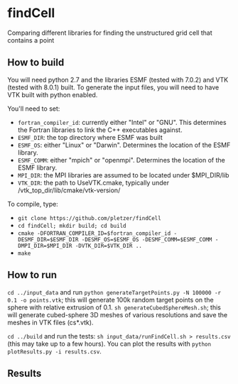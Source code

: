 # findCell

Comparing different libraries for finding the unstructured grid cell that contains a point

## How to build

You will need python 2.7 and the libraries ESMF (tested with 7.0.2) and VTK (tested with 8.0.1) built. To generate the input files, you will need to have VTK built with python enabled. 

You'll need to set:

 * ```fortran_compiler_id```: currently either "Intel" or "GNU". This determines the Fortran libraries to link the C++ executables against. 
 * ```ESMF_DIR```: the top directory where ESMF was built
 * ```ESMF_OS```: either "Linux" or "Darwin". Determines the location of the ESMF library.
 * ```ESMF_COMM```: either "mpich" or "openmpi". Determines the location of the ESMF library.
 * ```MPI_DIR```: the MPI libraries are assumed to be located under $MPI_DIR/lib
 * ```VTK_DIR```: the path to UseVTK.cmake, typically under /vtk_top_dir/lib/cmake/vtk-version/

To compile, type:

 * ```git clone https://github.com/pletzer/findCell```
 * ```cd findCell; mkdir build; cd build```
 * ```cmake -DFORTRAN_COMPILER_ID=$fortran_compiler_id -DESMF_DIR=$ESMF_DIR -DESMF_OS=$ESMF_OS -DESMF_COMM=$ESMF_COMM -DMPI_DIR=$MPI_DIR -DVTK_DIR=$VTK_DIR ..```
 * ```make```


## How to run

```cd ../input_data``` and run ```python generateTargetPoints.py -N 100000 -r 0.1 -o points.vtk```; this will generate 100k random target points on the sphere with relative extrusion of 0.1. ```sh generateCubedSphereMesh.sh```; this will generate cubed-sphere 3D meshes of various resolutions and save the meshes in VTK files (cs*.vtk). 

```cd ../build``` and run the tests: ```sh input_data/runFindCell.sh > results.csv``` (this may take up to a few hours). You can plot the results with ```python plotResults.py -i results.csv```.

## Results



